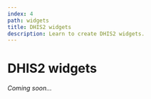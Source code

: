 ```yaml
---
index: 4
path: widgets
title: DHIS2 widgets
description: Learn to create DHIS2 widgets.
---
```


# DHIS2 widgets

*Coming soon...*